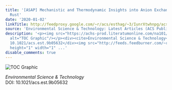 ```yaml
---
title: '[ASAP] Mechanistic and Thermodynamic Insights into Anion Exchange by Green
  Rust'
date: '2020-01-02'
linkTitle: http://feedproxy.google.com/~r/acs/esthag/~3/IunrXtwhnpg/acs.est.9b05632
source: 'Environmental Science & Technology: Latest Articles (ACS Publications)'
description: '<p><img src="https://achs-prod.literatumonline.com/na101/home/literatum/publisher/achs/journals/content/esthag/0/esthag.ahead-of-print/acs.est.9b05632/20200102/images/medium/es9b05632_0007.gif"
  alt="TOC Graphic"/></p><div><cite>Environmental Science & Technology</cite></div><div>DOI:
  10.1021/acs.est.9b05632</div><img src="http://feeds.feedburner.com/~r/acs/esthag/~4/IunrXtwhnpg"
  height="1" width="1" ...'
disable_comments: true
---
```

<p><img src="https://achs-prod.literatumonline.com/na101/home/literatum/publisher/achs/journals/content/esthag/0/esthag.ahead-of-print/acs.est.9b05632/20200102/images/medium/es9b05632_0007.gif" alt="TOC Graphic"/></p><div><cite>Environmental Science & Technology</cite></div><div>DOI: 10.1021/acs.est.9b05632</div><img src="http://feeds.feedburner.com/~r/acs/esthag/~4/IunrXtwhnpg" height="1" width="1" ...